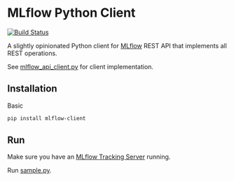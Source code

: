# MLflow Python Client
[![Build Status](https://jenkins.bd.msk.mts.ru/job/Platform/job/DSX/job/mlflow-client/badge/icon)](https://jenkins.bd.msk.mts.ru/job/Platform/job/DSX/job/mlflow-client)

A slightly opinionated Python client for [MLflow](https://mlflow.org) REST API that implements all REST operations.

See [mlflow_api_client.py](mlflow_client/mlflow_api_client.py) for client implementation.

## Installation
Basic
```bash
pip install mlflow-client
```

## Run
Make sure you have an [MLflow Tracking Server](https://mlflow.org/docs/latest/tracking.html#running-a-tracking-server) running.

Run [sample.py](mlflow_client/sample/sample.py).
